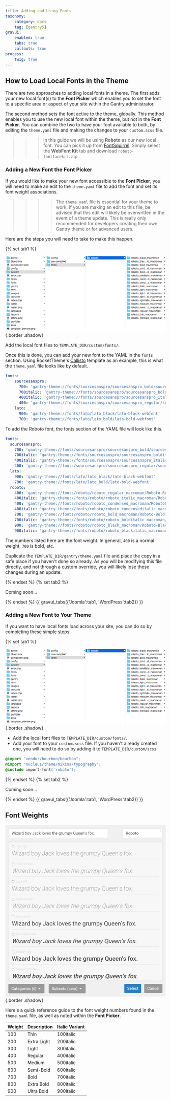 ```yaml
---
title: Adding and Using Fonts
taxonomy:
    category: docs
    tag: [gantry5]
gravui:
    enabled: true
    tabs: true
    callouts: true
process:
    twig: true
---
```


## How to Load Local Fonts in the Theme

There are two approaches to adding local fonts in a theme. The first adds your new local font(s) to the **Font Picker** which enables you to set the font to a specific area or aspect of your site within the Gantry administrator.

The second method sets the font active to the theme, globally. This method enables you to use the new local font within the theme, but not in the **Font Picker**. You can combine the two to have your font available to both, by editing the `theme.yaml` file and making the changes to your `custom.scss` file.

>>> In this guide we will be using **Roboto** as our new local font. You can pick it up from [FontSquirrel](http://www.fontsquirrel.com/fonts/roboto). Simply select the **WebFont Kit** tab and download `roboto-fontfacekit.zip`.

### Adding a New Font the Font Picker

If you would like to make your new font accessible to the **Font Picker**, you will need to make an edit to the `theme.yaml` file to add the font and set its font weight associations.

>>>> The `theme.yaml` file is essential for your theme to work. If you are making an edit to this file, be advised that this edit will likely be overwritten in the event of a theme update. This is really only recommended for developers creating their own Gantry theme or for advanced users.

Here are the steps you will need to take to make this happen.

{% set tab1 %}

![Fonts](files.png) {.border .shadow}

Add the local font files to `TEMPLATE_DIR/custom/fonts/`.

Once this is done, you can add your new font to the YAML in the `fonts` section. Using RocketTheme's [Callisto](http://rockettheme.com/joomla/templates/callisto) template as an example, this is what the `theme.yaml` file looks like by default.

```yaml
fonts:
    sourcesanspro:
      700: 'gantry-theme://fonts/sourcesanspro/sourcesanspro_bold/sourcesanspro-bold-webfont'
      700italic: 'gantry-theme://fonts/sourcesanspro/sourcesanspro_bolditalic/sourcesanspro-bolditalic-webfont'
      400italic: 'gantry-theme://fonts/sourcesanspro/sourcesanspro_italic/sourcesanspro-italic-webfont'
      400: 'gantry-theme://fonts/sourcesanspro/sourcesanspro_regular/sourcesanspro-regular-webfont'
    lato:
      900: 'gantry-theme://fonts/lato/lato_black/lato-black-webfont'
      700: 'gantry-theme://fonts/lato/lato_bold/lato-bold-webfont' 
```

To add the Roboto font, the fonts section of the YAML file will look like this.

```yaml
fonts:
  sourcesanspro:
    700: 'gantry-theme://fonts/sourcesanspro/sourcesanspro_bold/sourcesanspro-bold-webfont'
    700italic: 'gantry-theme://fonts/sourcesanspro/sourcesanspro_bolditalic/sourcesanspro-bolditalic-webfont'
    400italic: 'gantry-theme://fonts/sourcesanspro/sourcesanspro_italic/sourcesanspro-italic-webfont'
    400: 'gantry-theme://fonts/sourcesanspro/sourcesanspro_regular/sourcesanspro-regular-webfont'
  lato:
    900: 'gantry-theme://fonts/lato/lato_black/lato-black-webfont'
    700: 'gantry-theme://fonts/lato/lato_bold/lato-bold-webfont'  
  roboto:
    400: 'gantry-theme://fonts/roboto/roboto_regular_macroman/Roboto-Regular-webfont'
    400italic: 'gantry-theme://fonts/roboto/roboto_italic_macroman/Roboto-Italic-webfont'
    400: 'gantry-theme://fonts/roboto/roboto_condensed_macroman/RobotoCondensed-Regular-webfont'
    400italic: 'gantry-theme://fonts/roboto/roboto_condenseditalic_macroman/roboto_condenseditalic_macroman'
    700: 'gantry-theme://fonts/roboto/roboto_bold_macroman/Roboto-Bold-webfont'
    700italic: 'gantry-theme://fonts/roboto/roboto_bolditalic_macroman/Roboto-BoldItalic-webfont'
    900: 'gantry-theme://fonts/roboto/roboto_black_macroman/Roboto-Black-webfont'
    900italic: 'gantry-theme://fonts/roboto/roboto_blackitalic_macroman/Roboto-BlackItalic-webfont'
```

The numbers listed here are the font weight. In general, `400` is a normal weight, `700` is bold, etc.

Duplicate the `TEMPLATE_DIR/gantry/theme.yaml` file and place the copy in a safe place if you haven't done so already. As you will be modifying this file directly, and not through a custom override, you will likely lose these changes during an update.

{% endset %}
{% set tab2 %}

Coming soon...

{% endset %}
{{ gravui_tabs({'Joomla':tab1, 'WordPress':tab2}) }}

### Adding a New Font to Your Theme

If you want to have local fonts load across your site, you can do so by completing these simple steps:

{% set tab1 %}

![Fonts](files.png) {.border .shadow}

* Add the local font files to `TEMPLATE_DIR/custom/fonts/`.
* Add your font to your `custom.scss` file. If you haven't already created one, you will need to do so by adding it to `TEMPLATE_DIR/custom/scss`.

```css
@import "vendor/bourbon/bourbon";
@import "nucleus/theme/mixins/typography";
@include import-font('roboto’);
```

{% endset %}
{% set tab2 %}

Coming soon...

{% endset %}
{{ gravui_tabs({'Joomla':tab1, 'WordPress':tab2}) }}

## Font Weights

![Fonts](fonts.png) {.border .shadow}

Here's a quick reference guide to the font weight numbers found in the `theme.yaml` file, as well as noted within the **Font Picker**.

| Weight | Description | Italic Variant |
| :----- | :-----      | :-----         |
| 100    | Thin        | 100italic      |
| 200    | Extra Light | 200italic      |
| 300    | Light       | 300italic      |
| 400    | Regular     | 400italic      |
| 500    | Medium      | 500italic      |
| 600    | Semi-Bold   | 600italic      |
| 700    | Bold        | 700italic      |
| 800    | Extra Bold  | 800italic      |
| 900    | Ultra Bold  | 900italic      |
